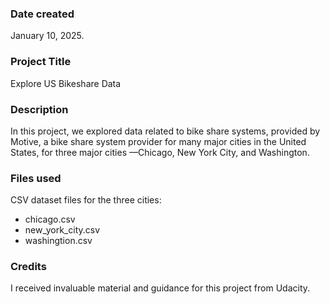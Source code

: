 ### Date created
January 10, 2025.

### Project Title
Explore US Bikeshare Data

### Description
In this project, we explored data related to bike share systems, provided by Motive, a bike share system provider for many major cities in the United States, for three major cities —Chicago, New York City, and Washington.

### Files used
CSV dataset files for the three cities:
* chicago.csv
* new_york_city.csv
* washingtion.csv

### Credits
I received invaluable material and guidance for this project from Udacity.

